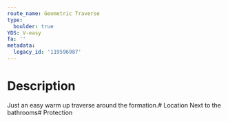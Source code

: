 ```yaml
---
route_name: Geometric Traverse
type:
  boulder: true
YDS: V-easy
fa: ''
metadata:
  legacy_id: '119596987'
---
```

# Description
Just an easy warm up traverse around the formation.# Location
Next to the bathrooms# Protection
